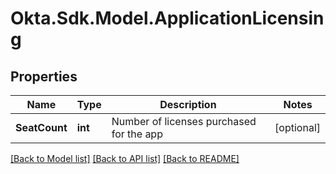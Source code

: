 # Okta.Sdk.Model.ApplicationLicensing

## Properties

Name | Type | Description | Notes
------------ | ------------- | ------------- | -------------
**SeatCount** | **int** | Number of licenses purchased for the app | [optional] 

[[Back to Model list]](../README.md#documentation-for-models) [[Back to API list]](../README.md#documentation-for-api-endpoints) [[Back to README]](../README.md)

